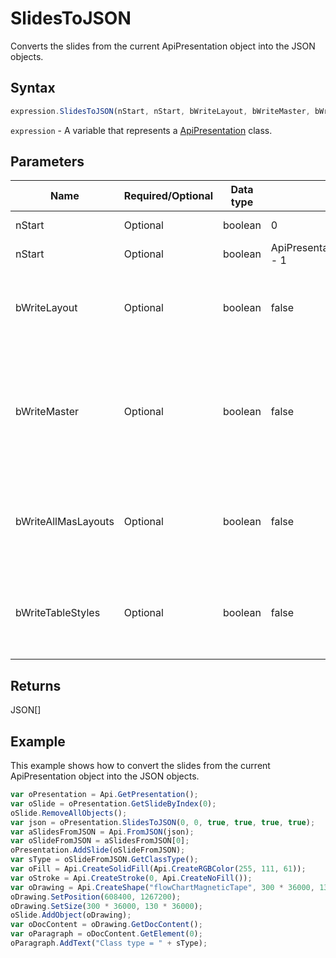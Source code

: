 # SlidesToJSON

Converts the slides from the current ApiPresentation object into the JSON objects.

## Syntax

```javascript
expression.SlidesToJSON(nStart, nStart, bWriteLayout, bWriteMaster, bWriteAllMasLayouts, bWriteTableStyles);
```

`expression` - A variable that represents a [ApiPresentation](../ApiPresentation.md) class.

## Parameters

| **Name** | **Required/Optional** | **Data type** | **Default** | **Description** |
| ------------- | ------------- | ------------- | ------------- | ------------- |
| nStart | Optional | boolean | 0 | The index to the start slide. |
| nStart | Optional | boolean | ApiPresentation.GetSlidesCount() - 1 | The index to the end slide. |
| bWriteLayout | Optional | boolean | false | Specifies if the slide layout will be written to the JSON object or not. |
| bWriteMaster | Optional | boolean | false | Specifies if the slide master will be written to the JSON object or not (bWriteMaster is false if bWriteLayout === false). |
| bWriteAllMasLayouts | Optional | boolean | false | Specifies if all child layouts from the slide master will be written to the JSON object or not. |
| bWriteTableStyles | Optional | boolean | false | Specifies whether to write used table styles to the JSON object (true) or not (false). |

## Returns

JSON[]

## Example

This example shows how to convert the slides from the current ApiPresentation object into the JSON objects.

```javascript editor-
var oPresentation = Api.GetPresentation();
var oSlide = oPresentation.GetSlideByIndex(0);
oSlide.RemoveAllObjects();
var json = oPresentation.SlidesToJSON(0, 0, true, true, true, true);
var aSlidesFromJSON = Api.FromJSON(json);
var oSlideFromJSON = aSlidesFromJSON[0];
oPresentation.AddSlide(oSlideFromJSON);
var sType = oSlideFromJSON.GetClassType();
var oFill = Api.CreateSolidFill(Api.CreateRGBColor(255, 111, 61));
var oStroke = Api.CreateStroke(0, Api.CreateNoFill());
var oDrawing = Api.CreateShape("flowChartMagneticTape", 300 * 36000, 130 * 36000, oFill, oStroke);
oDrawing.SetPosition(608400, 1267200);
oDrawing.SetSize(300 * 36000, 130 * 36000);
oSlide.AddObject(oDrawing);
var oDocContent = oDrawing.GetDocContent();
var oParagraph = oDocContent.GetElement(0);
oParagraph.AddText("Class type = " + sType);
```
